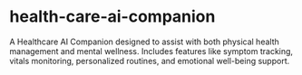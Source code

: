 # health-care-ai-companion
A Healthcare AI Companion designed to assist with both physical health management and mental wellness. Includes features like symptom tracking, vitals monitoring, personalized routines, and emotional well-being support.

